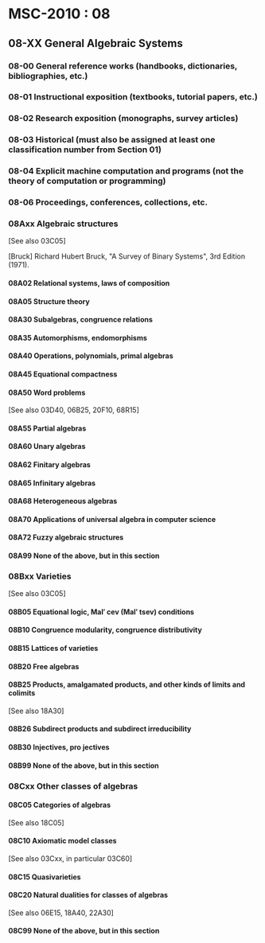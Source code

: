 # MSC-2010 : 08

## 08-XX General Algebraic Systems

### 08-00 General reference works (handbooks, dictionaries, bibliographies, etc.)

### 08-01 Instructional exposition (textbooks, tutorial papers, etc.)

### 08-02 Research exposition (monographs, survey articles)

### 08-03 Historical (must also be assigned at least one classification number from Section 01)

### 08-04 Explicit machine computation and programs (not the theory of computation or programming)

### 08-06 Proceedings, conferences, collections, etc.

### 08Axx Algebraic structures

\[See also 03C05]

[Bruck] Richard Hubert Bruck, "A Survey of Binary Systems", 3rd Edition (1971).

#### 08A02 Relational systems, laws of composition

#### 08A05 Structure theory

#### 08A30 Subalgebras, congruence relations

#### 08A35 Automorphisms, endomorphisms

#### 08A40 Operations, polynomials, primal algebras

#### 08A45 Equational compactness

#### 08A50 Word problems

\[See also 03D40, 06B25, 20F10, 68R15]

#### 08A55 Partial algebras

#### 08A60 Unary algebras

#### 08A62 Finitary algebras

#### 08A65 Infinitary algebras

#### 08A68 Heterogeneous algebras

#### 08A70 Applications of universal algebra in computer science

#### 08A72 Fuzzy algebraic structures

#### 08A99 None of the above, but in this section

### 08Bxx Varieties

\[See also 03C05]

#### 08B05 Equational logic, Mal′ cev (Mal′ tsev) conditions

#### 08B10 Congruence modularity, congruence distributivity

#### 08B15 Lattices of varieties

#### 08B20 Free algebras

#### 08B25 Products, amalgamated products, and other kinds of limits and colimits

\[See also 18A30]

#### 08B26 Subdirect products and subdirect irreducibility

#### 08B30 Injectives, pro jectives

#### 08B99 None of the above, but in this section

### 08Cxx Other classes of algebras

#### 08C05 Categories of algebras

\[See also 18C05]

#### 08C10 Axiomatic model classes

\[See also 03Cxx, in particular 03C60]

#### 08C15 Quasivarieties

#### 08C20 Natural dualities for classes of algebras

\[See also 06E15, 18A40, 22A30]

#### 08C99 None of the above, but in this section

